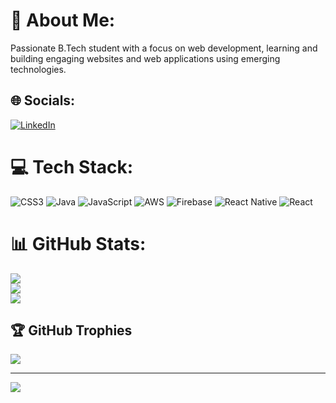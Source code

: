 # 💫 About Me:
Passionate B.Tech student with a focus on web development, learning and building engaging websites and web applications using emerging technologies.


## 🌐 Socials:
[![LinkedIn](https://img.shields.io/badge/LinkedIn-%230077B5.svg?logo=linkedin&logoColor=white)](https://linkedin.com/in/https://www.linkedin.com/in/bhavik-patel-426943201/) 

# 💻 Tech Stack:
![CSS3](https://img.shields.io/badge/css3-%231572B6.svg?style=flat&logo=css3&logoColor=white) ![Java](https://img.shields.io/badge/java-%23ED8B00.svg?style=flat&logo=java&logoColor=white) ![JavaScript](https://img.shields.io/badge/javascript-%23323330.svg?style=flat&logo=javascript&logoColor=%23F7DF1E) ![AWS](https://img.shields.io/badge/AWS-%23FF9900.svg?style=flat&logo=amazon-aws&logoColor=white) ![Firebase](https://img.shields.io/badge/firebase-%23039BE5.svg?style=flat&logo=firebase) ![React Native](https://img.shields.io/badge/react_native-%2320232a.svg?style=flat&logo=react&logoColor=%2361DAFB) ![React](https://img.shields.io/badge/react-%2320232a.svg?style=flat&logo=react&logoColor=%2361DAFB)
# 📊 GitHub Stats:
![](https://github-readme-stats.vercel.app/api?username=Bhaviiik&theme=dark&hide_border=false&include_all_commits=false&count_private=false)<br/>
![](https://github-readme-streak-stats.herokuapp.com/?user=Bhaviiik&theme=dark&hide_border=false)<br/>
![](https://github-readme-stats.vercel.app/api/top-langs/?username=Bhaviiik&theme=dark&hide_border=false&include_all_commits=false&count_private=false&layout=compact)

## 🏆 GitHub Trophies
![](https://github-profile-trophy.vercel.app/?username=Bhaviiik&theme=radical&no-frame=false&no-bg=false&margin-w=4)

---
[![](https://visitcount.itsvg.in/api?id=Bhaviiik&icon=9&color=1)](https://visitcount.itsvg.in)

<!-- Proudly created with GPRM ( https://gprm.itsvg.in ) -->
